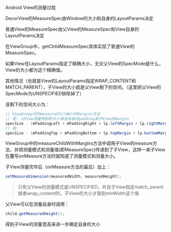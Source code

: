 Android View的测量过程

DecorView的MeasureSpec由Window的大小和自身的LayoutParams决定

普通View的MeasureSpec由父View的MeasureSpec和View自身的LayoutParams决定

在ViewGroup中，getChildMeasureSpec具体实现了普通View的MeasureSpec。

如果View在LayoutParams指定了精确大小，无论父View的SpecMode是什么，View的大小都为这个精确值。

其他情况（也就是View的LayoutParams指定WRAP_CONTENT和MATCH_PARENT），子View的大小就是父View剩下的空间。（这里把父View的SpecMode为UNSPECIFIED排除掉了）

该剩下的空间大小为：

```java
// ViewGroup中的measureChildWithMargins方法
// 宽: 父View测量得到的大小减去自身的padding和子View的margin
specSize - (mPaddingLeft + mPaddingRight + lp.leftMargin + lp.rightMargin);
// 高:
specSize - (mPaddingTop + mPaddingBottom + lp.topMargin + lp.bottomMargin);
```

ViewGroup中的measureChildWithMargins方法中调用子View的measure方法，并把测量模式和测量值(即MeasureSpec)传递到了子View，这样一来子View在覆写onMeasure方法时就知道了测量模式和测量大小。

子View测量完毕后（onMeasure方法的最后）加上：

```java
setMeasureDimension(measuredWidth, measuredHeight);
```

> 只有父View的测量模式是UNSPECIFIED，并且子View指定match_parent或者wrap_content时，子View的大小才取到minWidth这个值

父View可以在测量自身时调用：

```java
child.getMeasuredHeight();
```

得到子View的测量宽高来进一步确定自身的大小